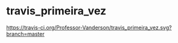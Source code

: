 # travis_primeira_vez
https://travis-ci.org/Professor-Vanderson/travis_primeira_vez.svg?branch=master
